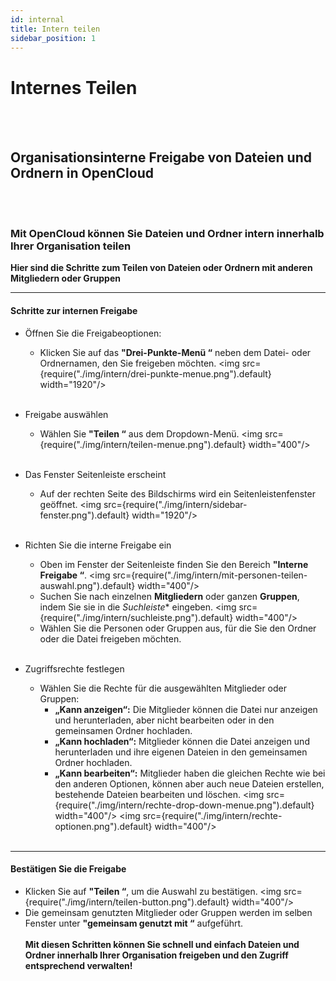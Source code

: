 ```yaml
---
id: internal
title: Intern teilen
sidebar_position: 1
---
```

# Internes Teilen
<br/><br/>

## Organisationsinterne Freigabe von Dateien und Ordnern in OpenCloud
<br/><br/>

### Mit OpenCloud können Sie Dateien und Ordner intern innerhalb Ihrer Organisation teilen
**Hier sind die Schritte zum Teilen von Dateien oder Ordnern mit anderen Mitgliedern oder Gruppen**

---

#### Schritte zur internen Freigabe
- Öffnen Sie die Freigabeoptionen:
    - Klicken Sie auf das **"Drei-Punkte-Menü “** neben dem Datei- oder Ordnernamen, den Sie freigeben möchten.
    <img src={require("./img/intern/drei-punkte-menue.png").default} width="1920"/> 
<br/><br/>

- Freigabe auswählen
    - Wählen Sie **"Teilen “** aus dem Dropdown-Menü.
    <img src={require("./img/intern/teilen-menue.png").default} width="400"/> 
<br/><br/>

- Das Fenster Seitenleiste erscheint
    - Auf der rechten Seite des Bildschirms wird ein Seitenleistenfenster geöffnet.
    <img src={require("./img/intern/sidebar-fenster.png").default} width="1920"/> 
<br/><br/>

- Richten Sie die interne Freigabe ein
    - Oben im Fenster der Seitenleiste finden Sie den Bereich **"Interne Freigabe “**.
    <img src={require("./img/intern/mit-personen-teilen-auswahl.png").default} width="400"/> 
    - Suchen Sie nach einzelnen **Mitgliedern** oder ganzen **Gruppen**, indem Sie sie in die *Suchleiste** eingeben.
    <img src={require("./img/intern/suchleiste.png").default} width="400"/> 
    - Wählen Sie die Personen oder Gruppen aus, für die Sie den Ordner oder die Datei freigeben möchten.
<br/><br/>

- Zugriffsrechte festlegen
    - Wählen Sie die Rechte für die ausgewählten Mitglieder oder Gruppen:
        - **„Kann anzeigen“:** Die Mitglieder können die Datei nur anzeigen und herunterladen, aber nicht bearbeiten oder in den gemeinsamen Ordner hochladen.
        - **„Kann hochladen“:** Mitglieder können die Datei anzeigen und herunterladen und ihre eigenen Dateien in den gemeinsamen Ordner hochladen.
        - **„Kann bearbeiten“:** Mitglieder haben die gleichen Rechte wie bei den anderen Optionen, können aber auch neue Dateien erstellen, bestehende Dateien bearbeiten und löschen.
    <img src={require("./img/intern/rechte-drop-down-menue.png").default} width="400"/>
    <img src={require("./img/intern/rechte-optionen.png").default} width="400"/>
<br/><br/>
---

#### Bestätigen Sie die Freigabe
- Klicken Sie auf **"Teilen “**, um die Auswahl zu bestätigen.
<img src={require("./img/intern/teilen-button.png").default} width="400"/>
- Die gemeinsam genutzten Mitglieder oder Gruppen werden im selben Fenster unter **"gemeinsam genutzt mit “** aufgeführt.
<br/><br/>
**Mit diesen Schritten können Sie schnell und einfach Dateien und Ordner innerhalb Ihrer Organisation freigeben und den Zugriff entsprechend verwalten!**